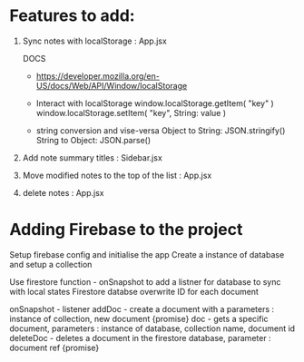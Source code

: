 # Features to add:

1. Sync notes with localStorage : App.jsx

   DOCS

   - https://developer.mozilla.org/en-US/docs/Web/API/Window/localStorage

   - Interact with localStorage
     window.localStorage.getItem( "key" )  
     window.localStorage.setItem( "key", String: value )

   - string conversion and vise-versa
     Object to String: JSON.stringify()
     String to Object: JSON.parse()

2. Add note summary titles : Sidebar.jsx

3. Move modified notes to the top of the list : App.jsx

4. delete notes : App.jsx

# Adding Firebase to the project

Setup firebase config and initialise the app
Create a instance of database and setup a collection

Use firestore function - onSnapshot to add a listner for database to sync with local states
Firestore databse overwrite ID for each document

onSnapshot - listener
addDoc - create a document with a parameters : instance of collection, new document {promise}
doc - gets a specific document, parameters : instance of database, collection name, document id
deleteDoc - deletes a document in the firestore database, parameter : document ref {promise}
